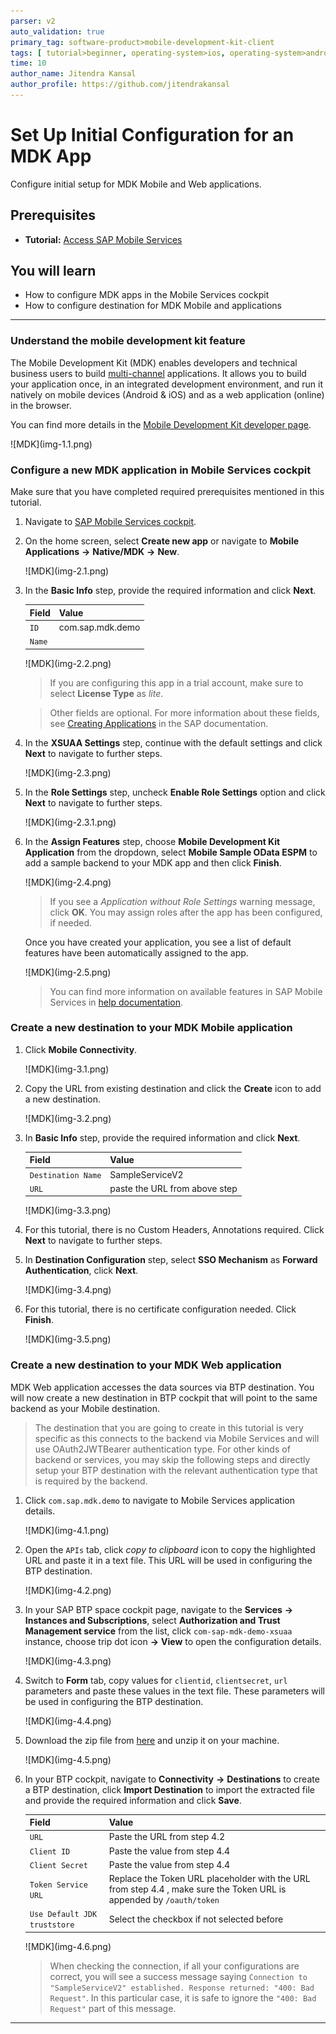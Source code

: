 ```yaml
---
parser: v2
auto_validation: true
primary_tag: software-product>mobile-development-kit-client
tags: [ tutorial>beginner, operating-system>ios, operating-system>android, topic>mobile, software-product>sap-business-technology-platform, software-product>mobile-development-kit-client, software-product>sap-mobile-services ]
time: 10
author_name: Jitendra Kansal
author_profile: https://github.com/jitendrakansal
---
```


# Set Up Initial Configuration for an MDK App
<!-- description --> Configure initial setup for MDK Mobile and Web applications.

## Prerequisites
- **Tutorial:** [Access SAP Mobile Services](fiori-ios-hcpms-setup)

## You will learn
  - How to configure MDK apps in the Mobile Services cockpit
  - How to configure destination for MDK Mobile and applications

---


### Understand the mobile development kit feature


The Mobile Development Kit (MDK) enables developers and technical business users to build [multi-channel]((https://blogs.sap.com/2020/10/27/moving-to-multi-channel-with-mobile-development-kit/)) applications. It allows you to build your application once, in an integrated development environment, and run it natively on mobile devices (Android & iOS) and as a web application (online) in the browser.

You can find more details in the [Mobile Development Kit developer page](https://community.sap.com/topics/mobile-technology/mobile-development-kit).

<!-- border -->![MDK](img-1.1.png)



### Configure a new MDK application in Mobile Services cockpit


Make sure that you have completed required prerequisites mentioned in this tutorial.

1. Navigate to [SAP Mobile Services cockpit](fiori-ios-hcpms-setup).

2. On the home screen, select **Create new app** or navigate to **Mobile Applications** **&rarr;** **Native/MDK** **&rarr;** **New**.

    <!-- border -->![MDK](img-2.1.png)

3. In the **Basic Info** step, provide the required information and click **Next**.

    | Field | Value |
    |----|----|
    | `ID` | com.sap.mdk.demo |
    | `Name` |   |

    <!-- border -->![MDK](img-2.2.png)

    > If you are configuring this app in a trial account, make sure to select **License Type** as *lite*.

    >Other fields are optional. For more information about these fields, see [Creating Applications](https://help.sap.com/doc/f53c64b93e5140918d676b927a3cd65b/Cloud/en-US/docs-en/guides/getting-started/admin/manage.html#creating-applications) in the SAP documentation.

4. In the **XSUAA Settings** step, continue with the default settings and click **Next** to navigate to further steps.

    <!-- border -->![MDK](img-2.3.png)

5. In the **Role Settings** step, uncheck **Enable Role Settings** option and click **Next** to navigate to further steps.

    <!-- border -->![MDK](img-2.3.1.png)    

6. In the **Assign Features** step, choose **Mobile Development Kit Application** from the dropdown, select **Mobile Sample OData ESPM** to add a sample backend to your MDK app and then click **Finish**.

    <!-- border -->![MDK](img-2.4.png)

    >If you see a _Application without Role Settings_ warning message, click **OK**. You may assign roles after the app has been configured, if needed.

    Once you have created your application, you see a list of default features have been automatically assigned to the app.

    <!-- border -->![MDK](img-2.5.png)

    >You can find more information on available features in SAP Mobile Services in [help documentation](https://help.sap.com/doc/f53c64b93e5140918d676b927a3cd65b/Cloud/en-US/docs-en/guides/getting-started/admin/features.html).



### Create a new destination to your MDK Mobile application


1. Click **Mobile Connectivity**.  

    <!-- border -->![MDK](img-3.1.png)

2. Copy the URL from existing destination and click the **Create** icon to add a new destination.

    <!-- border -->![MDK](img-3.2.png)

3. In **Basic Info** step, provide the required information and click **Next**.

    | Field | Value |
    |----|----|
    | `Destination Name` | SampleServiceV2 |
    | `URL` | paste the URL from above step  |

    <!-- border -->![MDK](img-3.3.png)

4. For this tutorial, there is no Custom Headers, Annotations required. Click **Next** to navigate to further steps.

5. In **Destination Configuration** step, select **SSO Mechanism** as **Forward Authentication**, click **Next**.   

    <!-- border -->![MDK](img-3.4.png)

6. For this tutorial, there is no certificate configuration needed. Click **Finish**.

    <!-- border -->![MDK](img-3.5.png)


### Create a new destination to your MDK Web application


MDK Web application accesses the data sources via BTP destination. You will now create a new destination in BTP cockpit that will point to the same backend as your Mobile destination.

>The destination that you are going to create in this tutorial is very specific as this connects to the backend via Mobile Services and will use OAuth2JWTBearer authentication type. For other kinds of backend or services, you may skip the following steps and directly setup your BTP destination with the relevant authentication type that is required by the backend.

1. Click `com.sap.mdk.demo` to navigate to Mobile Services application details.

    <!-- border -->![MDK](img-4.1.png)

2. Open the `APIs` tab, click _copy to clipboard_ icon to copy the highlighted URL and paste it in a text file. This URL will be used in configuring the  BTP destination.

    <!-- border -->![MDK](img-4.2.png)

3. In your SAP BTP space cockpit page, navigate to the **Services** **&rarr;**  **Instances and Subscriptions**, select **Authorization and Trust Management service** from the list, click `com-sap-mdk-demo-xsuaa` instance, choose trip dot icon **&rarr;** **View** to open the configuration details.

    <!-- border -->![MDK](img-4.3.png)

4. Switch to **Form** tab, copy values for `clientid`, `clientsecret`, `url` parameters and paste these values in the text file. These parameters will be used in configuring the BTP destination.  

    <!-- border -->![MDK](img-4.4.png)

5. Download the zip file from [here](https://github.com/SAP-samples/cloud-mdk-tutorial-samples/blob/master/0-Set-Up-for-the-Mobile-Development-Kit/SampleServiceV2.zip) and unzip it on your machine.

    <!-- border -->![MDK](img-4.5.png)

6. In your BTP cockpit, navigate to **Connectivity** **&rarr;** **Destinations** to create a BTP destination, click **Import Destination** to import the extracted file and provide the required information and click **Save**.

    | Field | Value |
    |----|----|
    | `URL` | Paste the URL from step 4.2 |
    | `Client ID` | Paste the value from step 4.4  |
    | `Client Secret` | Paste the value from step 4.4 |
    | `Token Service URL` | Replace the Token URL placeholder with the URL from step 4.4 , make sure the Token URL is appended by `/oauth/token` |
    | `Use Default JDK truststore` | Select the checkbox if not selected before |

    <!-- border -->![MDK](img-4.6.png)

    >When checking the connection, if all your configurations are correct, you will see a success message saying `Connection to "SampleServiceV2" established. Response returned: "400: Bad Request"`. In this particular case, it is safe to ignore the `"400: Bad Request"` part of this message.



---

